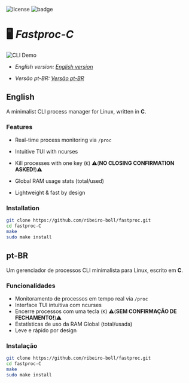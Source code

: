 ![license](https://img.shields.io/badge/License-MIT-green)  ![badge](https://img.shields.io/badge/Dev-C-blue)
# 🖥️ *Fastproc-C* 
![CLI Demo](https://media0.giphy.com/media/v1.Y2lkPTc5MGI3NjExb25pZTgycDgyb2hpam5scGVqZ3B6Zm8ycTFqZTZxcHRtczJraTBvYyZlcD12MV9pbnRlcm5hbF9naWZfYnlfaWQmY3Q9Zw/v1UDa0DJg0uPx1qTYE/giphy.gif)


- *English version: [English version](#English)*

- *Versão pt-BR: [Versão pt-BR](#pt-BR)*

## English

A minimalist CLI process manager for Linux, written in **C**.  

### Features
-  Real-time process monitoring via `/proc`
-  Intuitive TUI with ncurses
-  Kill processes with one key (`K`)  ⚠️(**NO CLOSING CONFIRMATION ASKED!**)⚠️


-  Global RAM usage stats (total/used)
-  Lightweight & fast by design

### Installation
```bash
git clone https://github.com/ribeiro-boll/fastproc.git
cd fastproc-C
make
sudo make install
```

## pt-BR

Um gerenciador de processos CLI minimalista para Linux, escrito em **C**.  

### Funcionalidades
- Monitoramento de processos em tempo real via `/proc`
- Interface TUI intuitiva com ncurses
- Encerre processos com uma tecla (`K`)  ⚠️(**SEM CONFIRMAÇÃO DE FECHAMENTO!**)⚠️
- Estatísticas de uso da RAM Global (total/usada)
- Leve e rápido por design

### Instalação
```bash
git clone https://github.com/ribeiro-boll/fastproc.git
cd fastproc-C
make
sudo make install
```
